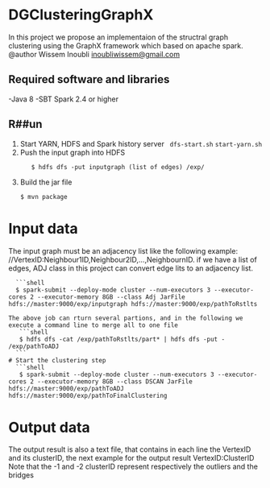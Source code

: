 # DGClusteringGraphX
In this project we propose an implementaion of the structral graph clustering using the GraphX framework which based on apache spark.
@author Wissem Inoubli <inoubliwissem@gmail.com>

## Required software and libraries

-Java 8
-SBT
Spark 2.4 or higher
## R##un
1. Start YARN, HDFS and Spark history server
  ` dfs-start.sh`
  `start-yarn.sh`
2. Push the input graph into HDFS
   ```shell
      $ hdfs dfs -put inputgraph (list of edges) /exp/
   ```
3. Build the jar file
      ```shell
      $ mvn package
   ```
# Input data
The input graph must be an adjacency list like the following example:
//VertexID:Neighbour1ID,Neighbour2ID,...,NeighbournID.
if we have a list of edges, ADJ class in this project can convert  edge lits to an adjacency list.

      ```shell
      $ spark-submit --deploy-mode cluster --num-executors 3 --executor-cores 2 --executor-memory 8GB --class Adj JarFile hdfs://master:9000/exp/inputgraph hdfs://master:9000/exp/pathToRstlts
   ```
The above job can rturn several partions, and in the following we execute a command line to merge all to one file
      ```shell
      $ hdfs dfs -cat /exp/pathToRstlts/part* | hdfs dfs -put - /exp/pathToADJ
     ```
# Start the clustering step
     ```shell
      $ spark-submit --deploy-mode cluster --num-executors 3 --executor-cores 2 --executor-memory 8GB --class DSCAN JarFile hdfs://master:9000/exp/pathToADJ hdfs://master:9000/exp/pathToFinalClustering
   ```
# Output data
The output result is also a text file, that contains in each line the VertexID and its clusterID, the next example for the output result 
VertexID:ClusterID Note that the -1 and -2 clusterID represent respectively the outliers and the bridges

 

